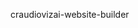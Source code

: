 craudiovizai-website-builder

<!-- Deployment triggered: 2025-10-25 01:27:32 UTC -->

<!-- Vite config updated: 2025-10-25 01:31:18 UTC -->
